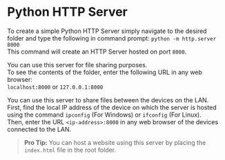 # Python HTTP Server

To create a simple Python HTTP Server simply navigate to the desired folder and type the following in command prompt:
`python -m http.server 8000`  
This command will create an HTTP Server hosted on port `8000`.

You can use this server for file sharing purposes.  
To see the contents of the folder, enter the following URL in any web browser:  
`localhost:8000` or `127.0.0.1:8000`

You can use this server to share files between the devices on the LAN.  
First, find the local IP address of the device on which the server is hosted using the command `ipconfig` (For Windows) or `ifconfig` (For Linux).  
Then, enter the URL `<ip-address>:8000` in any web browser of the devices connected to the LAN.

> **Pro Tip:** You can host a website using this server by placing the `index.html` file in the root folder.
